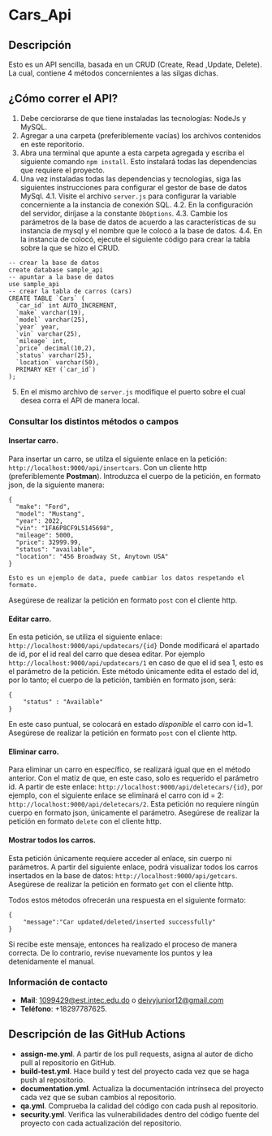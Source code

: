 # Cars_Api

## Descripción

Esto es un API sencilla, basada en un CRUD (Create, Read ,Update, Delete). La cual, contiene 4 métodos concernientes a las silgas dichas.

## ¿Cómo correr el API?

1. Debe cerciorarse de que tiene instaladas las tecnologías: NodeJs y MySQL.
2. Agregar a una carpeta (preferiblemente vacías) los archivos contenidos en este reporitorio.
3. Abra una terminal que apunte a esta carpeta agregada y escriba el siguiente comando ```npm install```. Esto instalará todas las dependencias que requiere el proyecto.
4. Una vez instaladas todas las dependencias y tecnologías, siga las siguientes instrucciones para configurar el gestor de base de datos MySql.
4.1. Visite el archivo `server.js` para configurar la variable concerniente a la instancia de conexión SQL.
4.2. En la configuración del servidor, diríjase a la constante `DbOptions`.
4.3. Cambie los parámetros de la base de datos de acuerdo a las características de su instancia de mysql y el nombre que le colocó a la base de datos.
4.4. En la instancia de colocó, ejecute el siguiente código para crear la tabla sobre la que se hizo el CRUD. 
```
-- crear la base de datos
create database sample_api
-- apuntar a la base de datos
use sample_api
-- crear la tabla de carros (cars)
CREATE TABLE `Cars` (
  `car_id` int AUTO_INCREMENT,
  `make` varchar(19),
  `model` varchar(25),
  `year` year,
  `vin` varchar(25),
  `mileage` int,
  `price` decimal(10,2),
  `status` varchar(25),
  `location` varchar(50),
  PRIMARY KEY (`car_id`)
);
```

5. En el mismo archivo de `server.js` modifique el puerto sobre el cual desea corra el API de manera local.

### Consultar los distintos métodos o campos

#### Insertar carro.
Para insertar un carro, se utilza el siguiente enlace en la petición: `http://localhost:9000/api/insertcars`. Con un cliente http (preferiblemente **Postman**). Introduzca el cuerpo de la petición, en formato json, de la siguiente manera:
```
{
  "make": "Ford",
  "model": "Mustang",
  "year": 2022,
  "vin": "1FA6P8CF9L5145698",
  "mileage": 5000,
  "price": 32999.99,
  "status": "available",
  "location": "456 Broadway St, Anytown USA"
}

Esto es un ejemplo de data, puede cambiar los datos respetando el formato.
```
Asegúrese de realizar la petición en formato `post` con el cliente http.

#### Editar carro.

En esta petición, se utiliza el siguiente enlace: ```http://localhost:9000/api/updatecars/{id}```
Donde modificará el apartado de id, por el id real del carro que desea editar. Por ejemplo `http://localhost:9000/api/updatecars/1` en caso de que el id sea 1, esto es el parámetro de la petición. Este método únicamente edita el estado del id, por lo tanto; el cuerpo de la petición, también en formato json, será:
```
{
    "status" : "Available"
}
```
En este caso puntual, se colocará en estado *disponible* el carro con id=1. Asegúrese de realizar la petición en formato `post` con el cliente http.

#### Eliminar carro.

Para eliminar un carro en específico, se realizará igual que en el método anterior. Con el matiz de que, en este caso, solo es requerido el parámetro id. A partir de este enlace: `http://localhost:9000/api/deletecars/{id}`, por ejemplo, con el siguiente enlace se eliminará el carro con id = 2: `http://localhost:9000/api/deletecars/2`. Esta petición no requiere ningún cuerpo en formato json, únicamente el parámetro. Asegúrese de realizar la petición en formato `delete` con el cliente http.

#### Mostrar todos los carros.

Esta petición únicamente requiere acceder al enlace, sin cuerpo ni parámetros. A partir del siguiente enlace, podrá visualizar todos los carros insertados en la base de datos:
``http://localhost:9000/api/getcars``. Asegúrese de realizar la petición en formato `get` con el cliente http.


Todos estos métodos ofrecerán una respuesta en el siguiente formato:
```
{
    "message":"Car updated/deleted/inserted successfully"
}
```
Si recibe este mensaje, entonces ha realizado el proceso de manera correcta. De lo contrario, revise nuevamente los puntos y lea detenidamente el manual.


### Información de contacto

* **Mail**: 1099429@est.intec.edu.do o deivyjunior12@gmail.com
* **Teléfono**: +18297787625.


## Descripción de las GitHub Actions
* **assign-me.yml**. A partir de los pull requests, asigna al autor de dicho pull al repositorio en GitHub.
* **build-test.yml**. Hace build y test del proyecto cada vez que se haga push al repositorio.
* **documentation.yml**. Actualiza la documentación intrínseca del proyecto cada vez que se suban cambios al repositorio.
* **qa.yml**. Comprueba la calidad del código con cada push al repositorio.
* **security.yml**. Verifica las vulnerabilidades dentro del código fuente del proyecto con cada actualización del repositorio.